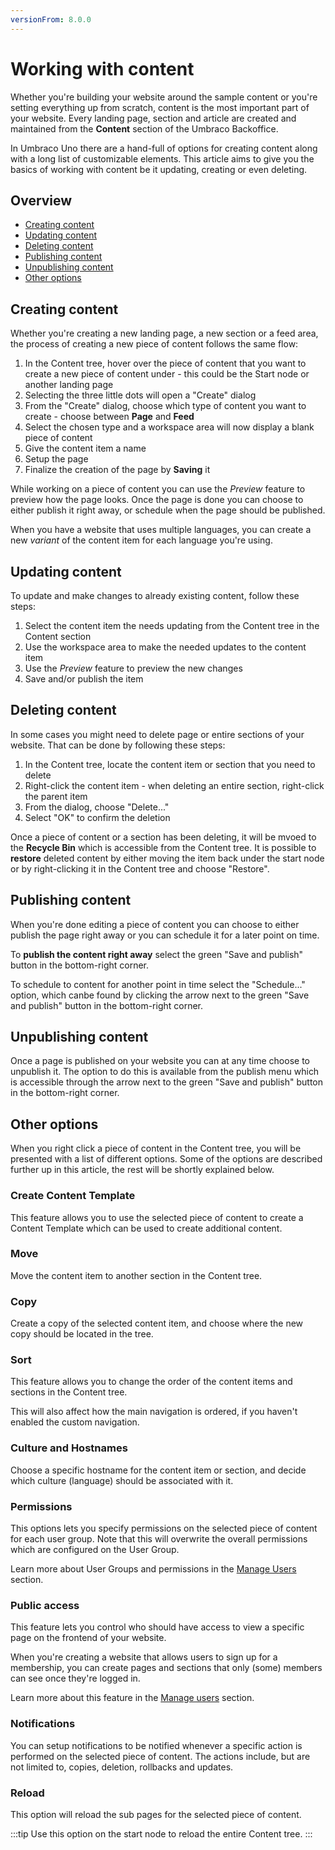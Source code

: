 ```yaml
---
versionFrom: 8.0.0
---
```


# Working with content

Whether you're building your website around the sample content or you're setting everything up from scratch, content is the most important part of your website. Every landing page, section and article are created and maintained from the **Content** section of the Umbraco Backoffice.

In Umbraco Uno there are a hand-full of options for creating content along with a long list of customizable elements. This article aims to give you the basics of working with content be it updating, creating or even deleting.

## Overview

* [Creating content](#creating-content)
* [Updating content](#updating-content)
* [Deleting content](#deleting-content)
* [Publishing content](#publishing-content)
* [Unpublishing content](#unpublishing-content)
* [Other options](#other-options)

## Creating content

Whether you're creating a new landing page, a new section or a feed area, the process of creating a new piece of content follows the same flow:

1. In the Content tree, hover over the piece of content that you want to create a new piece of content under - this could be the Start node or another landing page
2. Selecting the three little dots will open a "Create" dialog
3. From the "Create" dialog, choose which type of content you want to create - choose between **Page** and **Feed**
4. Select the chosen type and a workspace area will now display a blank piece of content
5. Give the content item a name
6. Setup the page
7. Finalize the creation of the page by **Saving** it

While working on a piece of content you can use the *Preview* feature to preview how the page looks. Once the page is done you can choose to either publish it right away, or schedule when the page should be published.

When you have a website that uses multiple languages, you can create a new *variant* of the content item for each language you're using. 

## Updating content

To update and make changes to already existing content, follow these steps:

1. Select the content item the needs updating from the Content tree in the Content section
2. Use the workspace area to make the needed updates to the content item
3. Use the *Preview* feature to preview the new changes
4. Save and/or publish the item

## Deleting content

In some cases you might need to delete page or entire sections of your website. That can be done by following these steps:

1. In the Content tree, locate the content item or section that you need to delete
2. Right-click the content item - when deleting an entire section, right-click the parent item
3. From the dialog, choose "Delete..."
4. Select "OK" to confirm the deletion

Once a piece of content or a section has been deleting, it will be mvoed to the **Recycle Bin** which is accessible from the Content tree. It is possible to **restore** deleted content by either moving the item back under the start node or by right-clicking it in the Content tree and choose "Restore".

## Publishing content

When you're done editing a piece of content you can choose to either publish the page right away or you can schedule it for a later point on time.

To **publish the content right away** select the green "Save and publish" button in the bottom-right corner.

To schedule to content for another point in time select the "Schedule..." option, which canbe found by clicking the arrow next to the green "Save and publish" button in the bottom-right corner.

## Unpublishing content

Once a page is published on your website you can at any time choose to unpublish it. The option to do this is available from the publish menu which is accessible through the arrow next to the green "Save and publish" button in the bottom-right corner.

## Other options

When you right click a piece of content in the Content tree, you will be presented with a list of different options. Some of the options are described further up in this article, the rest will be shortly explained below.

### Create Content Template

This feature allows you to use the selected piece of content to create a Content Template which can be used to create additional content.

### Move

Move the content item to another section in the Content tree.

### Copy

Create a copy of the selected content item, and choose where the new copy should be located in the tree.

### Sort

This feature allows you to change the order of the content items and sections in the Content tree.

This will also affect how the main navigation is ordered, if you haven't enabled the custom navigation.

### Culture and Hostnames

Choose a specific hostname for the content item or section, and decide which culture (language) should be associated with it.

### Permissions

This options lets you specify permissions on the selected piece of content for each user group. Note that this will overwrite the overall permissions which are configured on the User Group.

Learn more about User Groups and permissions in the [Manage Users](../../Manage-users) section.

### Public access

This feature lets you control who should have access to view a specific page on the frontend of your website.

When you're creating a website that allows users to sign up for a membership, you can create pages and sections that only (some) members can see once they're logged in.

Learn more about this feature in the [Manage users](../../Manage-users) section.

### Notifications

You can setup notifications to be notified whenever a specific action is performed on the selected piece of content. The actions include, but are not limited to, copies, deletion, rollbacks and updates.

### Reload

This option will reload the sub pages for the selected piece of content.

:::tip
Use this option on the start node to reload the entire Content tree.
:::
